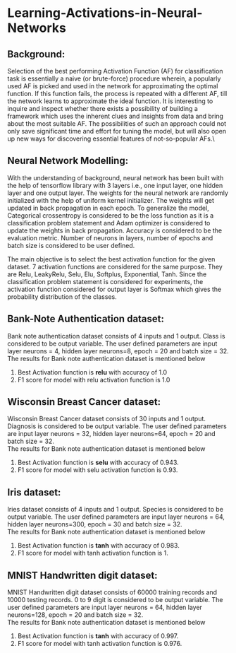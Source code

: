 # Learning-Activations-in-Neural-Networks
## Background: 
Selection of the best performing Activation Function (AF) for classification task is essentially a naive (or brute-force) procedure wherein, a popularly used AF is picked and used in the network for approximating the optimal function. If this function fails, the process is repeated with a different AF, till the network learns to approximate the ideal function. It is interesting to inquire and inspect whether there exists a possibility of building a framework which uses the inherent clues and insights from data and bring about the most suitable AF. The possibilities of such an approach could not only save significant time and effort for tuning the model, but will also open up new ways for discovering essential features of not-so-popular AFs.\
## Neural Network Modelling:
With the understanding of background, neural network has been built with the help of tensorflow library with 3 layers i.e., one input layer, one hidden layer and one output layer. The weights for the neural network are randomly initialized with the help of uniform kernel initializer. The weights will get updated in back propagation in each epoch. To generalize the model, Categorical crossentropy is considered to be the loss function as it is a classification problem statement and Adam optimizer is considered to update the weights in back propagation. Accuracy is considered to be the evaluation metric. Number of neurons in layers, number of epochs and batch size is considered to be user defined.

The main objective is to select the best activation function for the given dataset. 7 activation functions are considered for the same purpose. They are Relu, LeakyRelu, Selu, Elu, Softplus, Exponential, Tanh. Since the classification problem statement is considered for experiments, the activation function considered for output layer is Softmax which gives the probability distribution of the classes. 
 
## Bank-Note Authentication dataset:
Bank note authentication dataset consists of 4 inputs and 1 output. Class is considered to be output variable. The user defined parameters are input layer neurons = 4, hidden layer neurons=8, epoch = 20 and batch size = 32. \
The results for Bank note authentication dataset is mentioned below
1. Best Activation function is **relu** with accuracy of 1.0
2. F1 score for model with relu activation function is 1.0

## Wisconsin Breast Cancer dataset:
Wisconsin Breast Cancer dataset consists of 30 inputs and 1 output. Diagnosis is considered to be output variable. The user defined parameters are input layer neurons = 32, hidden layer neurons=64, epoch = 20 and batch size = 32. \
The results for Bank note authentication dataset is mentioned below
1. Best Activation function is **selu** with accuracy of 0.943.
2. F1 score for model with selu activation function is 0.93.

## Iris dataset:
Iries dataset consists of 4 inputs and 1 output. Species is considered to be output variable. The user defined parameters are input layer neurons = 64, hidden layer neurons=300, 
epoch = 30 and batch size = 32.\
The results for Bank note authentication dataset is mentioned below
1. Best Activation function is **tanh** with accuracy of 0.983.
2. F1 score for model with tanh activation function is 1.

## MNIST Handwritten digit dataset:
MNIST Handwritten digit dataset consists of 60000 training records and 10000 testing records. 0 to 9 digit is considered to be output variable. The user defined parameters are input layer neurons = 64, hidden layer neurons=128, epoch = 20 and batch size = 32.\
The results for Bank note authentication dataset is mentioned below
1. Best Activation function is **tanh** with accuracy of 0.997.
2. F1 score for model with tanh activation function is 0.976.
